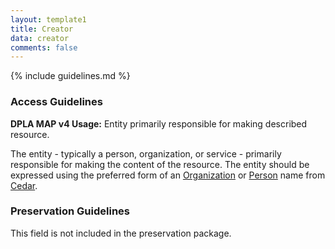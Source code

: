 ```yaml
---
layout: template1
title: Creator
data: creator
comments: false
---
```


{% include guidelines.md %}

### Access Guidelines

**DPLA MAP v4 Usage:** Entity primarily responsible for making described resource.

The entity - typically a person, organization, or service - primarily responsible for making the content of the resource. The entity should be expressed using the preferred form of an [Organization](https://id.lib.uh.edu/ark:/84475/au4982x468p) or [Person](https://id.lib.uh.edu/ark:/84475/au5426m1724) name from [Cedar](https://vocab.lib.uh.edu).

### Preservation Guidelines

This field is not included in the preservation package.
